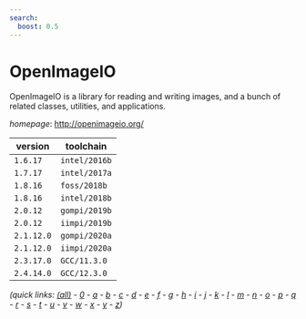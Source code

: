 ```yaml
---
search:
  boost: 0.5
---
```

# OpenImageIO

OpenImageIO is a library for reading and writing images, and a bunch of related classes, utilities,  and applications.

*homepage*: <http://openimageio.org/>

version | toolchain
--------|----------
``1.6.17`` | ``intel/2016b``
``1.7.17`` | ``intel/2017a``
``1.8.16`` | ``foss/2018b``
``1.8.16`` | ``intel/2018b``
``2.0.12`` | ``gompi/2019b``
``2.0.12`` | ``iimpi/2019b``
``2.1.12.0`` | ``gompi/2020a``
``2.1.12.0`` | ``iimpi/2020a``
``2.3.17.0`` | ``GCC/11.3.0``
``2.4.14.0`` | ``GCC/12.3.0``


*(quick links: [(all)](../index.md) - [0](../0/index.md) - [a](../a/index.md) - [b](../b/index.md) - [c](../c/index.md) - [d](../d/index.md) - [e](../e/index.md) - [f](../f/index.md) - [g](../g/index.md) - [h](../h/index.md) - [i](../i/index.md) - [j](../j/index.md) - [k](../k/index.md) - [l](../l/index.md) - [m](../m/index.md) - [n](../n/index.md) - [o](../o/index.md) - [p](../p/index.md) - [q](../q/index.md) - [r](../r/index.md) - [s](../s/index.md) - [t](../t/index.md) - [u](../u/index.md) - [v](../v/index.md) - [w](../w/index.md) - [x](../x/index.md) - [y](../y/index.md) - [z](../z/index.md))*

